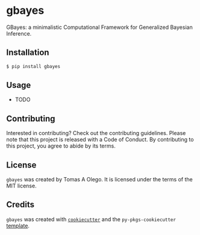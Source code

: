 # gbayes

GBayes: a minimalistic Computational Framework for Generalized Bayesian Inference.

## Installation

```bash
$ pip install gbayes
```

## Usage

- TODO

## Contributing

Interested in contributing? Check out the contributing guidelines. Please note that this project is released with a Code of Conduct. By contributing to this project, you agree to abide by its terms.

## License

`gbayes` was created by Tomas A Olego. It is licensed under the terms of the MIT license.

## Credits

`gbayes` was created with [`cookiecutter`](https://cookiecutter.readthedocs.io/en/latest/) and the `py-pkgs-cookiecutter` [template](https://github.com/py-pkgs/py-pkgs-cookiecutter).
